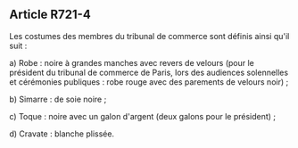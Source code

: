 Article R721-4
----
Les costumes des membres du tribunal de commerce sont définis ainsi qu'il suit :

a) Robe : noire à grandes manches avec revers de velours (pour le président du
tribunal de commerce de Paris, lors des audiences solennelles et cérémonies
publiques : robe rouge avec des parements de velours noir) ;

b) Simarre : de soie noire ;

c) Toque : noire avec un galon d'argent (deux galons pour le président) ;

d) Cravate : blanche plissée.

